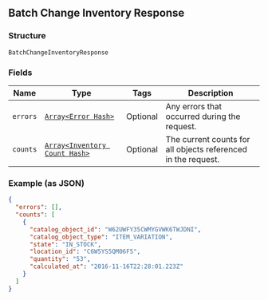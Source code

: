 ## Batch Change Inventory Response

### Structure

`BatchChangeInventoryResponse`

### Fields

| Name | Type | Tags | Description |
|  --- | --- | --- | --- |
| `errors` | [`Array<Error Hash>`](/doc/models/error.md) | Optional | Any errors that occurred during the request. |
| `counts` | [`Array<Inventory Count Hash>`](/doc/models/inventory-count.md) | Optional | The current counts for all objects referenced in the request. |

### Example (as JSON)

```json
{
  "errors": [],
  "counts": [
    {
      "catalog_object_id": "W62UWFY35CWMYGVWK6TWJDNI",
      "catalog_object_type": "ITEM_VARIATION",
      "state": "IN_STOCK",
      "location_id": "C6W5YS5QM06F5",
      "quantity": "53",
      "calculated_at": "2016-11-16T22:28:01.223Z"
    }
  ]
}
```

